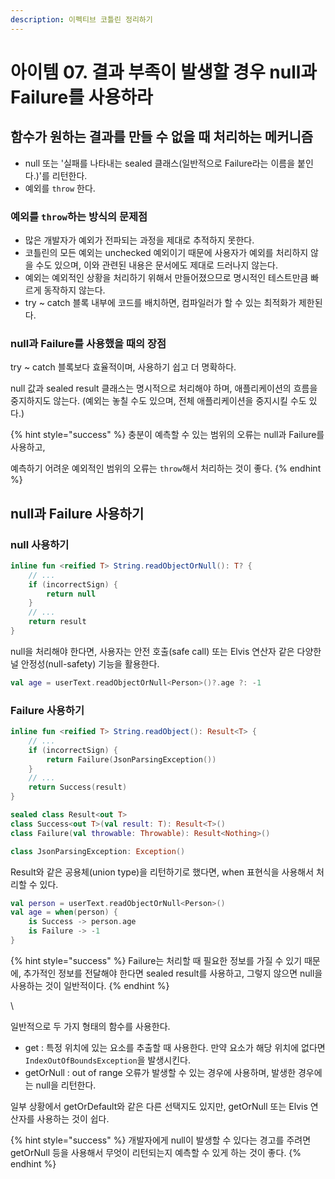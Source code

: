 ```yaml
---
description: 이펙티브 코틀린 정리하기
---
```


# 아이템 07. 결과 부족이 발생할 경우 null과 Failure를 사용하라

## 함수가 원하는 결과를 만들 수 없을 때 처리하는 메커니즘

* null 또는 '실패를 나타내는 sealed 클래스(일반적으로 Failure라는 이름을 붙인다.)'를 리턴한다.
* 예외를 `throw` 한다.

### 예외를 `throw`하는 방식의 문제점

* 많은 개발자가 예외가 전파되는 과정을 제대로 추적하지 못한다.
* 코틀린의 모든 예외는 unchecked 예외이기 때문에 사용자가 예외를 처리하지 않을 수도 있으며, 이와 관련된 내용은 문서에도 제대로 드러나지 않는다.
* 예외는 예외적인 상황을 처리하기 위해서 만들어졌으므로 명시적인 테스트만큼 빠르게 동작하지 않는다.
* try \~ catch 블록 내부에 코드를 배치하면, 컴파일러가 할 수 있는 최적화가 제한된다.

### null과 Failure를 사용했을 때의 장점

try \~ catch 블록보다 효율적이며, 사용하기 쉽고 더 명확하다.

null 값과 sealed result 클래스는 명시적으로 처리해야 하며, 애플리케이션의 흐름을 중지하지도 않는다. (예외는 놓칠 수도 있으며, 전체 애플리케이션을 중지시킬 수도 있다.)

{% hint style="success" %}
충분이 예측할 수 있는 범위의 오류는 null과 Failure를 사용하고,

예측하기 어려운 예외적인 범위의 오류는 `throw`해서 처리하는 것이 좋다.
{% endhint %}

## null과 Failure 사용하기

### null 사용하기

```kotlin
inline fun <reified T> String.readObjectOrNull(): T? {
    // ...
    if (incorrectSign) {
        return null
    }
    // ...
    return result
}
```

null을 처리해야 한다면, 사용자는 안전 호출(safe call) 또는 Elvis 연산자 같은 다양한 널 안정성(null-safety) 기능을 활용한다.

```kotlin
val age = userText.readObjectOrNull<Person>()?.age ?: -1
```

### Failure 사용하기

```kotlin
inline fun <reified T> String.readObject(): Result<T> {
    // ...
    if (incorrectSign) {
        return Failure(JsonParsingException())
    }
    // ...
    return Success(result)
}

sealed class Result<out T>
class Success<out T>(val result: T): Result<T>()
class Failure(val throwable: Throwable): Result<Nothing>()

class JsonParsingException: Exception()
```

Result와 같은 공용체(union type)을 리턴하기로 했다면, when 표현식을 사용해서 처리할 수 있다.

```kotlin
val person = userText.readObjectOrNull<Person>()
val age = when(person) {
    is Success -> person.age
    is Failure -> -1
}
```

{% hint style="success" %}
Failure는 처리할 때 필요한 정보를 가질 수 있기 때문에, 추가적인 정보를 전달해야 한다면 sealed result를 사용하고, 그렇지 않으면 null을 사용하는 것이 일반적이다.
{% endhint %}

\


일반적으로 두 가지 형태의 함수를 사용한다.

* get : 특정 위치에 있는 요소를 추출할 때 사용한다. 만약 요소가 해당 위치에 없다면 `IndexOutOfBoundsException`을 발생시킨다.
* getOrNull : out of range 오류가 발생할 수 있는 경우에 사용하며, 발생한 경우에는 null을 리턴한다.

일부 상황에서 getOrDefault와 같은 다른 선택지도 있지만, getOrNull 또는 Elvis 연산자를 사용하는 것이 쉽다.

{% hint style="success" %}
개발자에게 null이 발생할 수 있다는 경고를 주려면 getOrNull 등을 사용해서 무엇이 리턴되는지 예측할 수 있게 하는 것이 좋다.
{% endhint %}
